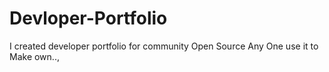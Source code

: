 # Devloper-Portfolio
I created developer portfolio for community Open Source Any One use it to Make own..,
